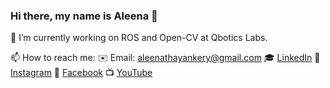### Hi there, my name is Aleena 👋
🔭 I’m currently working on ROS and Open-CV at Qbotics Labs.

📫 How to reach me: 
 ✉️  Email: aleenathayankery@gmail.com
 🎓 [LinkedIn](https://www.linkedin.com/in/aleena-johny-83a3161a5/)
 📸 [Instagram](https://www.instagram.com/thayankeryaleena//)
 📘 [Facebook](https://www.facebook.com/aleena.thayankery/)
 📺 [YouTube](https://www.youtube.com/channel/UCMqO975--l8-vv_fn-ZguiA)
	        



<!--
**aleenalentin/aleenalentin** is a ✨ _special_ ✨ repository because its `README.md` (this file) appears on your GitHub profile.

Here are some ideas to get you started:

- 🔭 I’m currently working on ...
- 🌱 I’m currently learning ...
- 👯 I’m looking to collaborate on ...
- 🤔 I’m looking for help with ...
- 💬 Ask me about ...
- 📫 How to reach me: ...
- 😄 Pronouns: ...
- ⚡ Fun fact: ...
-->

